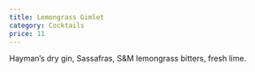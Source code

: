 ```yaml
---
title: Lemongrass Gimlet
category: Cocktails
price: 11
---
```


Hayman’s dry gin, Sassafras, S&M lemongrass bitters, fresh lime.
